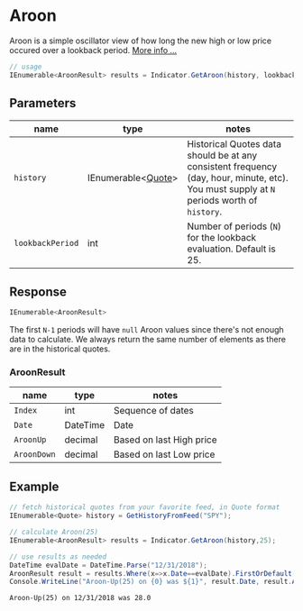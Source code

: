 ﻿# Aroon

Aroon is a simple oscillator view of how long the new high or low price occured over a lookback period.
[More info ...](https://school.stockcharts.com/doku.php?id=technical_indicators:aroon)

``` C#
// usage
IEnumerable<AroonResult> results = Indicator.GetAroon(history, lookbackPeriod);  
```

## Parameters

| name | type | notes
| -- |-- |--
| `history` | IEnumerable\<[Quote](/GUIDE.md#Quote)\> | Historical Quotes data should be at any consistent frequency (day, hour, minute, etc).  You must supply at `N` periods worth of `history`.
| `lookbackPeriod` | int | Number of periods (`N`) for the lookback evaluation.  Default is 25.

## Response

``` C#
IEnumerable<AroonResult>
```

The first `N-1` periods will have `null` Aroon values since there's not enough data to calculate.  We always return the same number of elements as there are in the historical quotes.

### AroonResult

| name | type | notes
| -- |-- |--
| `Index` | int | Sequence of dates
| `Date` | DateTime | Date
| `AroonUp` | decimal | Based on last High price
| `AroonDown` | decimal | Based on last Low price

## Example

``` C#
// fetch historical quotes from your favorite feed, in Quote format
IEnumerable<Quote> history = GetHistoryFromFeed("SPY");

// calculate Aroon(25)
IEnumerable<AroonResult> results = Indicator.GetAroon(history,25);

// use results as needed
DateTime evalDate = DateTime.Parse("12/31/2018");
AroonResult result = results.Where(x=>x.Date==evalDate).FirstOrDefault();
Console.WriteLine("Aroon-Up(25) on {0} was ${1}", result.Date, result.AroonUp);
```

``` text
Aroon-Up(25) on 12/31/2018 was 28.0
```
